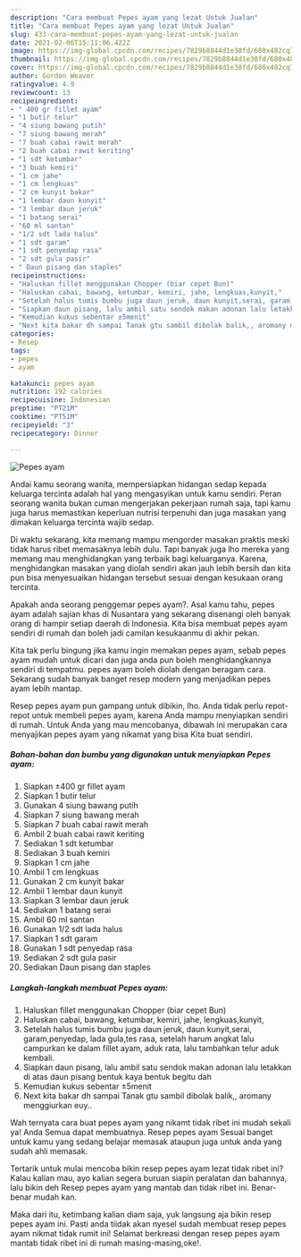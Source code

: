 ```yaml
---
description: "Cara membuat Pepes ayam yang lezat Untuk Jualan"
title: "Cara membuat Pepes ayam yang lezat Untuk Jualan"
slug: 433-cara-membuat-pepes-ayam-yang-lezat-untuk-jualan
date: 2021-02-06T15:11:06.422Z
image: https://img-global.cpcdn.com/recipes/7829b8844d1e38fd/680x482cq70/pepes-ayam-foto-resep-utama.jpg
thumbnail: https://img-global.cpcdn.com/recipes/7829b8844d1e38fd/680x482cq70/pepes-ayam-foto-resep-utama.jpg
cover: https://img-global.cpcdn.com/recipes/7829b8844d1e38fd/680x482cq70/pepes-ayam-foto-resep-utama.jpg
author: Gordon Weaver
ratingvalue: 4.9
reviewcount: 13
recipeingredient:
- " 400 gr fillet ayam"
- "1 butir telur"
- "4 siung bawang putih"
- "7 siung bawang merah"
- "7 buah cabai rawit merah"
- "2 buah cabai rawit keriting"
- "1 sdt ketumbar"
- "3 buah kemiri"
- "1 cm jahe"
- "1 cm lengkuas"
- "2 cm kunyit bakar"
- "1 lembar daun kunyit"
- "3 lembar daun jeruk"
- "1 batang serai"
- "60 ml santan"
- "1/2 sdt lada halus"
- "1 sdt garam"
- "1 sdt penyedap rasa"
- "2 sdt gula pasir"
- " Daun pisang dan staples"
recipeinstructions:
- "Haluskan fillet menggunakan Chopper (biar cepet Bun)"
- "Haluskan cabai, bawang, ketumbar, kemiri, jahe, lengkuas,kunyit,"
- "Setelah halus tumis bumbu juga daun jeruk, daun kunyit,serai, garam,penyedap, lada gula,tes rasa, setelah harum angkat lalu campurkan ke dalam fillet ayam, aduk rata, lalu tambahkan telur aduk kembali."
- "Siapkan daun pisang, lalu ambil satu sendok makan adonan lalu letakkan di atas daun pisang bentuk kaya bentuk begitu dah"
- "Kemudian kukus sebentar ±5menit"
- "Next kita bakar dh sampai Tanak gtu sambil dibolak balik,, aromany menggiurkan euy.."
categories:
- Resep
tags:
- pepes
- ayam

katakunci: pepes ayam 
nutrition: 192 calories
recipecuisine: Indonesian
preptime: "PT21M"
cooktime: "PT51M"
recipeyield: "3"
recipecategory: Dinner

---
```



![Pepes ayam](https://img-global.cpcdn.com/recipes/7829b8844d1e38fd/680x482cq70/pepes-ayam-foto-resep-utama.jpg)

Andai kamu seorang wanita, mempersiapkan hidangan sedap kepada keluarga tercinta adalah hal yang mengasyikan untuk kamu sendiri. Peran seorang  wanita bukan cuman mengerjakan pekerjaan rumah saja, tapi kamu juga harus memastikan keperluan nutrisi terpenuhi dan juga masakan yang dimakan keluarga tercinta wajib sedap.

Di waktu  sekarang, kita memang mampu mengorder masakan praktis meski tidak harus ribet memasaknya lebih dulu. Tapi banyak juga lho mereka yang memang mau menghidangkan yang terbaik bagi keluarganya. Karena, menghidangkan masakan yang diolah sendiri akan jauh lebih bersih dan kita pun bisa menyesuaikan hidangan tersebut sesuai dengan kesukaan orang tercinta. 



Apakah anda seorang penggemar pepes ayam?. Asal kamu tahu, pepes ayam adalah sajian khas di Nusantara yang sekarang disenangi oleh banyak orang di hampir setiap daerah di Indonesia. Kita bisa membuat pepes ayam sendiri di rumah dan boleh jadi camilan kesukaanmu di akhir pekan.

Kita tak perlu bingung jika kamu ingin memakan pepes ayam, sebab pepes ayam mudah untuk dicari dan juga anda pun boleh menghidangkannya sendiri di tempatmu. pepes ayam boleh diolah dengan beragam cara. Sekarang sudah banyak banget resep modern yang menjadikan pepes ayam lebih mantap.

Resep pepes ayam pun gampang untuk dibikin, lho. Anda tidak perlu repot-repot untuk membeli pepes ayam, karena Anda mampu menyiapkan sendiri di rumah. Untuk Anda yang mau mencobanya, dibawah ini merupakan cara menyajikan pepes ayam yang nikamat yang bisa Kita buat sendiri.

<!--inarticleads1-->

##### Bahan-bahan dan bumbu yang digunakan untuk menyiapkan Pepes ayam:

1. Siapkan  ±400 gr fillet ayam
1. Siapkan 1 butir telur
1. Gunakan 4 siung bawang putih
1. Siapkan 7 siung bawang merah
1. Siapkan 7 buah cabai rawit merah
1. Ambil 2 buah cabai rawit keriting
1. Sediakan 1 sdt ketumbar
1. Sediakan 3 buah kemiri
1. Siapkan 1 cm jahe
1. Ambil 1 cm lengkuas
1. Gunakan 2 cm kunyit bakar
1. Ambil 1 lembar daun kunyit
1. Siapkan 3 lembar daun jeruk
1. Sediakan 1 batang serai
1. Ambil 60 ml santan
1. Gunakan 1/2 sdt lada halus
1. Siapkan 1 sdt garam
1. Gunakan 1 sdt penyedap rasa
1. Sediakan 2 sdt gula pasir
1. Sediakan  Daun pisang dan staples




<!--inarticleads2-->

##### Langkah-langkah membuat Pepes ayam:

1. Haluskan fillet menggunakan Chopper (biar cepet Bun)
1. Haluskan cabai, bawang, ketumbar, kemiri, jahe, lengkuas,kunyit,
1. Setelah halus tumis bumbu juga daun jeruk, daun kunyit,serai, garam,penyedap, lada gula,tes rasa, setelah harum angkat lalu campurkan ke dalam fillet ayam, aduk rata, lalu tambahkan telur aduk kembali.
1. Siapkan daun pisang, lalu ambil satu sendok makan adonan lalu letakkan di atas daun pisang bentuk kaya bentuk begitu dah
1. Kemudian kukus sebentar ±5menit
1. Next kita bakar dh sampai Tanak gtu sambil dibolak balik,, aromany menggiurkan euy..




Wah ternyata cara buat pepes ayam yang nikamt tidak ribet ini mudah sekali ya! Anda Semua dapat membuatnya. Resep pepes ayam Sesuai banget untuk kamu yang sedang belajar memasak ataupun juga untuk anda yang sudah ahli memasak.

Tertarik untuk mulai mencoba bikin resep pepes ayam lezat tidak ribet ini? Kalau kalian mau, ayo kalian segera buruan siapin peralatan dan bahannya, lalu bikin deh Resep pepes ayam yang mantab dan tidak ribet ini. Benar-benar mudah kan. 

Maka dari itu, ketimbang kalian diam saja, yuk langsung aja bikin resep pepes ayam ini. Pasti anda tiidak akan nyesel sudah membuat resep pepes ayam nikmat tidak rumit ini! Selamat berkreasi dengan resep pepes ayam mantab tidak ribet ini di rumah masing-masing,oke!.

